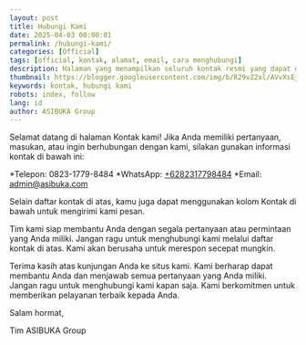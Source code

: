 ```yaml
---
layout: post
title: Hubungi Kami
date: 2025-04-03 00:00:01
permalink: /hubungi-kami/
categories: [Official]
tags: [official, kontak, alamat, email, cara menghubungi]
description: Halaman yang menampilkan seluruh kontak resmi yang dapat digunakan untuk menghubungi ASIBUKA Group.
thumbnail: https://blogger.googleusercontent.com/img/b/R29vZ2xl/AVvXsEjsnLCXMed9if6TiORHlYARai6IqIGkvI4r-Dc8cxpWibXHAuvabchoA1eyZIUQciOZxFhyphenhyphen3P0BQOQjCQU0FoyDbIBBoFBII61DwVkt5kwMJQY4sdrWvdrRJ2Y2JdTPZxf1h4p6ycPtwrmbvVUmYGLRUj1E7qZAU5LBU-VIqCMOzUn8yc-bYUQJ1UxSR3M/s0-rw/contact.jpeg
keywords: kontak, hubungi kami
robots: index, follow
lang: id
author: ASIBUKA Group
---
```

Selamat datang di halaman Kontak kami! Jika Anda memiliki pertanyaan, masukan, atau ingin berhubungan dengan kami, silakan gunakan informasi kontak di bawah ini:

*Telepon: 0823-1779-8484
*WhatsApp: [+6282317798484](https://wa.me/+6282317798484)
*Email: [admin@asibuka.com](mailto:admin@asibuka.com)

Selain daftar kontak di atas, kamu juga dapat menggunakan kolom Kontak di bawah untuk mengirimi kami pesan.

Tim kami siap membantu Anda dengan segala pertanyaan atau permintaan yang Anda miliki. Jangan ragu untuk menghubungi kami melalui daftar kontak di atas. Kami akan berusaha untuk merespon secepat mungkin.

Terima kasih atas kunjungan Anda ke situs kami. Kami berharap dapat membantu Anda dan menjawab semua pertanyaan yang Anda miliki. Jangan ragu untuk menghubungi kami kapan saja. Kami berkomitmen untuk memberikan pelayanan terbaik kepada Anda.

Salam hormat,

Tim ASIBUKA Group
